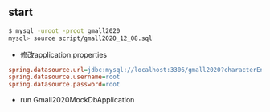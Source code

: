 ## start
```bash
$ mysql -uroot -proot gmall2020
mysql> source script/gmall2020_12_08.sql
```

* 修改application.properties

```ini
spring.datasource.url=jdbc:mysql://localhost:3306/gmall2020?characterEncoding=utf-8&useSSL=false&serverTimezone=GMT%2B8
spring.datasource.username=root
spring.datasource.password=root
```

* run Gmall2020MockDbApplication

